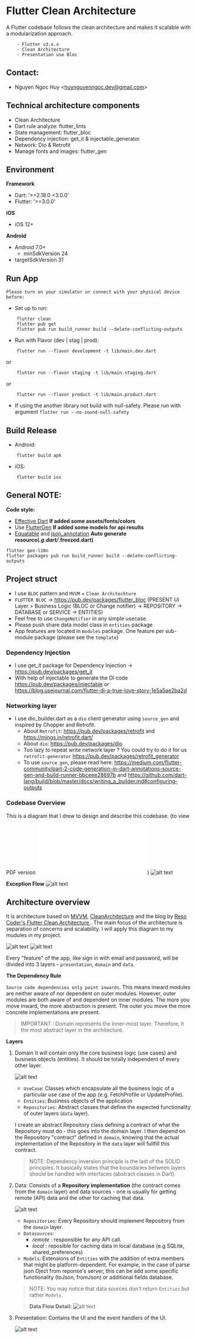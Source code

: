 # Flutter Clean Architecture

A Flutter codebase follows the clean architecture and makes it scalable with a modularization approach.  

```
    - Flutter v3.x.x
    - Clean Architecture
    - Presentation use Bloc
```

## Contact:
- Nguyen Ngoc Huy &lt;[huynguyenngoc.dev@gmail.com](huynguyenngoc.dev@gmail.com)&gt;

## Technical architecture components
- Clean Architecture 
- Dart rule analyze: flutter_lints
- State management: flutter_bloc
- Dependency injection: get_it & injectable_generator
- Network: Dio &  Retrofit
- Manage fonts and images: flutter_gen

## Environment
**Framework**
- Dart: '>=2.18.0 <3.0.0'
- Flutter: '>=3.0.0'

**iOS**
- iOS 12+

**Android**
- Android 7.0+
    - minSdkVersion 24
- targetSdkVersion 31

## Run App
`Please turn on your simulator or connect with your physical device before:`
- Set up to run:
```
    flutter clean
    flutter pub get
    flutter pub run build_runner build --delete-conflicting-outputs
```
- Run with Flavor (dev | stag | prod):
```   
    flutter run --flavor development -t lib/main.dev.dart
```
or
```
    flutter run --flavor staging -t lib/main.staging.dart
```
or
```
    flutter run --flavor product -t lib/main.product.dart
```
- If using the another library not build with null-safety. Please run with argument `flutter run --no-sound-null-safety`

## Build Release
- Android:
```
    flutter build apk 
```
- iOS:
```
    flutter build ios
```

## General NOTE:
**Code style:**
- [Effective Dart](https://dart.dev/guides/language/effective-dart)
**If added some assets/fonts/colors**
- Use [FlutterGen](https://github.com/FlutterGen/flutter_gen/)
**If added some models for api results**
- [Equatable](https://pub.dev/packages/equatable) and [json_annotation](https://pub.dev/packages/json_annotation)
**Auto generate resource(___.g.dart/___.freezed.dart)**
```
flutter gen-l10n
flutter packages pub run build_runner build --delete-conflicting-outputs
```

## Project struct
- I use `BLOC` pattern and `MVVM` + `Clean Architechture`
- `FLUTTER BLOC` -> https://pub.dev/packages/flutter_bloc
(PRESENT UI Layer > Business Logic (BLOC or Change notifier) -> REPOSITORY -> DATABASE or SERVICE -> ENTITIES)
- Feel free to use `ChangeNotifier` in any simple usecase.
- Please push share data model class in `entities` package
- App features are located in `modules` package. One feature per sub-module package (please see the `template`)

### Dependency Injection
- I use get_it package for Dependency Injection -> https://pub.dev/packages/get_it
- With help of injectable to generate the DI code https://pub.dev/packages/injectable
or https://blog.usejournal.com/flutter-di-a-true-love-story-1e5a5ae2ba2d

### Networking layer
- I use dio_builder.dart as a `dio` client generator using `source_gen` and inspired by Chopper and Retrofit.
    - About `Retrofit`: https://pub.dev/packages/retrofit and https://mings.in/retrofit.dart/
    - About `dio`: https://pub.dev/packages/dio
    - Too lazy to repeat write network layer ? You could try to do it for us `retrofit-generator` https://pub.dev/packages/retrofit_generator
    - To use `source_gen`, please read here: https://medium.com/flutter-community/part-2-code-generation-in-dart-annotations-source-gen-and-build-runner-bbceee28697b
    and https://github.com/dart-lang/build/blob/master/docs/writing_a_builder.md#configuring-outputs

### Codebase Overview
This is a diagram that I drew to design and describe this codebase. (to view PDF version ![click here](files/Codebase%20Clean%20Architecture%20Flutter.drawio.pdf))
    ![alt text](files/Codebase%20Clean%20Architecture%20Flutter.drawio.png)

**Exception Flow**
    ![alt text](files/exception-handler.jpg)

## Architecture overview
It is architecture based on [MVVM](https://en.wikipedia.org/wiki/Model%E2%80%93view%E2%80%93viewmodel), [CleanArchitecture](https://blog.cleancoder.com/uncle-bob/2012/08/13/the-clean-architecture.html) and the blog by [Reso Coder's Flutter Clean Architecture ](https://resocoder.com/2019/08/27/flutter-tdd-clean-architecture-course-1-explanation-project-structure/). The main focus of the architecture is separation of concerns and scalability.  I will apply this diagram to my mudules in my project.

![alt text](https://i0.wp.com/resocoder.com/wp-content/uploads/2019/08/Clean-Architecture-Flutter-Diagram.png?w=556&ssl=1)
![alt text](files/clean%20architecture%20overview.jpeg)

Every "feature" of the app, like sign in with email and password, will be divided into 3 layers - `presentation`, `domain` and `data`.

**The Dependency Rule**

`Source code dependencies only point inwards`. This means inward modules are neither aware of nor dependent on outer modules. However, outer modules are both aware of and dependent on inner modules. The more you move inward, the more abstraction is present. The outer you move the more concrete implementations are present.

> IMPORTANT : Domain represents the inner-most layer. Therefore, it the most abstract layer in the architecture.

**Layers**

1. Domain
   It will contain only the core business logic (use cases) and business objects (entities). It should be totally independent of every other layer.

   ![alt text](https://i0.wp.com/resocoder.com/wp-content/uploads/2019/08/domain-layer-diagram.png?w=141&ssl=1)
   - `UseCase`: Classes which encapsulate all the business logic of a particular use case of the app (e.g. FetchProfile or UpdateProfile).
   - `Entities`: Business objects of the application
   - `Repositories`: Abstract classes that define the expected functionality of outer layers (`data` layer).

   I create an abstract Repository class defining a contract of what the Repository must do - this goes into the domain layer. I then depend on the Repository "contract" defined in `domain`, knowing that the actual implementation of the Repository in the `data` layer will fullfill this contract.
   > NOTE: Dependency inversion principle is the last of the SOLID principles. It basically states that the boundaries between layers should be handled with interfaces (abstract classes in Dart).

2. Data:
   Consists of a **Repository implementation** (the contract comes from the `domain` layer) and data sources - one is usually for getting remote (API) data and the other for caching that data.

   ![alt text](https://i0.wp.com/resocoder.com/wp-content/uploads/2019/08/data-layer-diagram.png?w=329&ssl=1)
   - `Repositories`: Every Repository should implement Repository from the `domain` layer.
   - `Datasources`:
      - *remote* : responsible for any API call.
      - *local* : reposible for caching data in local database (e.g SQLite, shared_preferences)
   - `Models`: Extensions of `Entities` with the addition of extra members that might be platform-dependent. For example, in the case of parse json Oject from reponse's server, this can be add some specific functionality (toJson, fromJson) or additional fields database.
   > NOTE: You may notice that data sources don't return `Entities` but rather `Models`.

   > **Data Flow Detail:**
   ![alt text](files/data-flow.jpg)

3. Presentation:
   Contains the UI and the event handlers of the UI.

   ![alt text](https://i0.wp.com/resocoder.com/wp-content/uploads/2019/08/presentation-layer-diagram.png?w=287&ssl=1)


